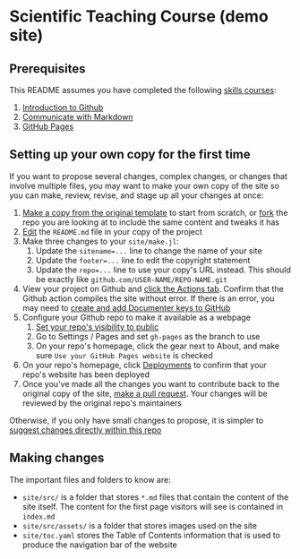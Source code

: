 # Scientific Teaching Course (demo site)

## Prerequisites

This README assumes you have completed the following [skills courses](https://skills.github.com/):

1. [Introduction to Github](https://github.com/skills/introduction-to-github)
2. [Communicate with Markdown](https://github.com/skills/communicate-using-markdown)
3. [GitHub Pages](https://github.com/skills/github-pages?tab=readme-ov-file)

## Setting up your own copy for the first time

If you want to propose several changes, complex changes, or changes that involve multiple files, you may want to make your own copy of the site so you can make, review, revise, and stage up all your changes at once:

1. [Make a copy from the original template](https://github.com/new?owner=Tiny-Earth&template_name=DocumenterSiteTemplate&template_owner=Tiny-Earth) to start from scratch, or [fork](https://docs.github.com/en/pull-requests/collaborating-with-pull-requests/working-with-forks/fork-a-repo#forking-a-repository) the repo you are looking at to include the same content and tweaks it has
2. [Edit](https://docs.github.com/en/repositories/working-with-files/managing-files/editing-files) the `README.md` file in your copy of the project
3. Make three changes to your `site/make.jl`:
    1. Update the `sitename=...` line to change the name of your site
    2. Update the `footer=...` line to edit the copyright statement
    3. Update the `repo=...` line to use your copy's URL instead. This should be exactly like `github.com/USER-NAME/REPO-NAME.git`
4. View your project on Github and [click the Actions tab](https://docs.github.com/en/actions/monitoring-and-troubleshooting-workflows/monitoring-workflows/viewing-workflow-run-history). Confirm that the Github action compiles the site without error. If there is an error, you may need to [create and add Documenter keys to GitHub](https://m3g.github.io/JuliaNotes.jl/stable/publish_docs/#Use-DocumenterTools-to-generate-the-keys)
5. Configure your Github repo to make it available as a webpage
    1. [Set your repo's visibility to public](https://docs.github.com/en/repositories/managing-your-repositorys-settings-and-features/managing-repository-settings/setting-repository-visibility#changing-a-repositorys-visibility)
    2. Go to Settings / Pages and set `gh-pages` as the branch to use
    3. On your repo's homepage, click the gear next to About, and make sure `Use your GitHub Pages website` is checked
6. On your repo's homepage, click [Deployments](https://docs.github.com/en/actions/managing-workflow-runs-and-deployments/managing-deployments/viewing-deployment-history#viewing-your-repositorys-deployment-history) to confirm that your repo's website has been deployed
7. Once you've made all the changes you want to contribute back to the original copy of the site, [make a pull request](https://docs.github.com/en/pull-requests/collaborating-with-pull-requests/proposing-changes-to-your-work-with-pull-requests/creating-a-pull-request-from-a-fork). Your changes will be reviewed by the original repo's maintainers

Otherwise, if you only have small changes to propose, it is simpler to [suggest changes directly within this repo](https://docs.github.com/en/repositories/working-with-files/managing-files/editing-files#editing-files-in-another-users-repository)

## Making changes

The important files and folders to know are:

- `site/src/` is a folder that stores `*.md` files that contain the content of the site itself. The content for the first page visitors will see is contained in `index.md`
- `site/src/assets/` is a folder that stores images used on the site
- `site/toc.yaml` stores the Table of Contents information that is used to produce the navigation bar of the website
